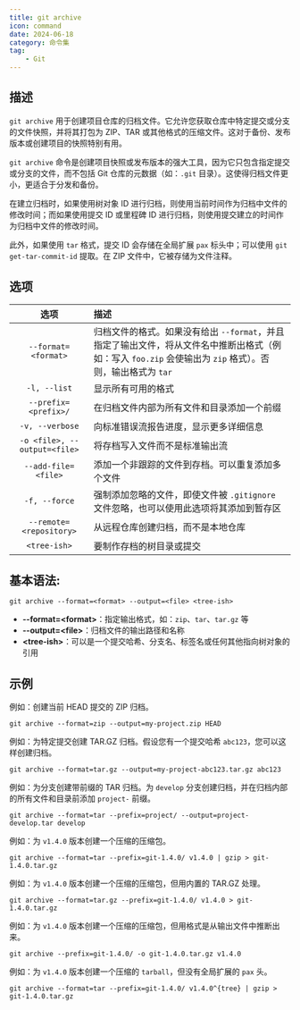 ```yaml
---
title: git archive
icon: command
date: 2024-06-18
category: 命令集
tag:
    - Git
---
```


## 描述

`git archive` 用于创建项目仓库的归档文件。它允许您获取仓库中特定提交或分支的文件快照，并将其打包为 ZIP、TAR 或其他格式的压缩文件。这对于备份、发布版本或创建项目的快照特别有用。

`git archive` 命令是创建项目快照或发布版本的强大工具，因为它只包含指定提交或分支的文件，而不包括 Git 仓库的元数据（如：`.git` 目录）。这使得归档文件更小，更适合于分发和备份。

在建立归档时，如果使用树对象 ID 进行归档，则使用当前时间作为归档中文件的修改时间；而如果使用提交 ID 或里程碑 ID 进行归档，则使用提交建立的时间作为归档中文件的修改时间。

此外，如果使用 `tar` 格式，提交 ID 会存储在全局扩展 `pax` 标头中；可以使用 `git get-tar-commit-id` 提取。在 ZIP 文件中，它被存储为文件注释。

## 选项

|  选项  |  描述  |
|  :----:  |  :----  |
|  `--format=<format>`  |  归档文件的格式。如果没有给出 `--format`，并且指定了输出文件，将从文件名中推断出格式（例如：写入 `foo.zip` 会使输出为 `zip` 格式）。否则，输出格式为 `tar`  |
|  `-l, --list`  |  显示所有可用的格式  |
|  `--prefix=<prefix>/`  |  在归档文件内部为所有文件和目录添加一个前缀  |
|  `-v, --verbose`  |  向标准错误流报告进度，显示更多详细信息  |
|  `-o <file>, --output=<file>`  |  将存档写入文件而不是标准输出流  |
|  `--add-file=<file>`  |  添加一个非跟踪的文件到存档。可以重复添加多个文件  |
|  `-f, --force`  |  强制添加忽略的文件，即使文件被 `.gitignore` 文件忽略，也可以使用此选项将其添加到暂存区  |
|  `--remote=<repository>`  |  从远程仓库创建归档，而不是本地仓库  |
|  `<tree-ish>`  |  要制作存档的树目录或提交  |

## 基本语法:

```shell
git archive --format=<format> --output=<file> <tree-ish>
```

- **--format=\<format\>**：指定输出格式，如：`zip`、`tar`、`tar.gz` 等
- **--output=\<file\>**：归档文件的输出路径和名称
- **\<tree-ish\>**：可以是一个提交哈希、分支名、标签名或任何其他指向树对象的引用

## 示例

例如：创建当前 HEAD 提交的 ZIP 归档。

```shell
git archive --format=zip --output=my-project.zip HEAD
```

例如：为特定提交创建 TAR.GZ 归档。假设您有一个提交哈希 `abc123`，您可以这样创建归档。

```shell
git archive --format=tar.gz --output=my-project-abc123.tar.gz abc123
```

例如：为分支创建带前缀的 TAR 归档。为 `develop` 分支创建归档，并在归档内部的所有文件和目录前添加 `project-` 前缀。

```shell
git archive --format=tar --prefix=project/ --output=project-develop.tar develop
```

例如：为 `v1.4.0` 版本创建一个压缩的压缩包。

```shell
git archive --format=tar --prefix=git-1.4.0/ v1.4.0 | gzip > git-1.4.0.tar.gz
```

例如：为 `v1.4.0` 版本创建一个压缩的压缩包，但用内置的 TAR.GZ 处理。

```shell
git archive --format=tar.gz --prefix=git-1.4.0/ v1.4.0 > git-1.4.0.tar.gz
```

例如：为 `v1.4.0` 版本创建一个压缩的压缩包，但用格式是从输出文件中推断出来。

```shell
git archive --prefix=git-1.4.0/ -o git-1.4.0.tar.gz v1.4.0
```

例如：为 `v1.4.0` 版本创建一个压缩的 `tarball`，但没有全局扩展的 `pax` 头。

```shell
git archive --format=tar --prefix=git-1.4.0/ v1.4.0^{tree} | gzip > git-1.4.0.tar.gz
```
